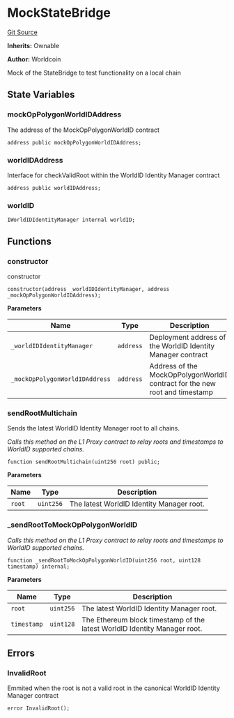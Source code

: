 # MockStateBridge

[Git Source](https://github.com/worldcoin/world-id-state-bridge/blob/5310dfa83169d2ad2a0eac7fa77c5c40fc5823d0/src/mock/MockStateBridge.sol)

**Inherits:** Ownable

**Author:** Worldcoin

Mock of the StateBridge to test functionality on a local chain

## State Variables

### mockOpPolygonWorldIDAddress

The address of the MockOpPolygonWorldID contract

```solidity
address public mockOpPolygonWorldIDAddress;
```

### worldIDAddress

Interface for checkValidRoot within the WorldID Identity Manager contract

```solidity
address public worldIDAddress;
```

### worldID

```solidity
IWorldIDIdentityManager internal worldID;
```

## Functions

### constructor

constructor

```solidity
constructor(address _worldIDIdentityManager, address _mockOpPolygonWorldIDAddress);
```

**Parameters**

| Name                           | Type      | Description                                                                 |
| ------------------------------ | --------- | --------------------------------------------------------------------------- |
| `_worldIDIdentityManager`      | `address` | Deployment address of the WorldID Identity Manager contract                 |
| `_mockOpPolygonWorldIDAddress` | `address` | Address of the MockOpPolygonWorldID contract for the new root and timestamp |

### sendRootMultichain

Sends the latest WorldID Identity Manager root to all chains.

_Calls this method on the L1 Proxy contract to relay roots and timestamps to WorldID supported chains._

```solidity
function sendRootMultichain(uint256 root) public;
```

**Parameters**

| Name   | Type      | Description                               |
| ------ | --------- | ----------------------------------------- |
| `root` | `uint256` | The latest WorldID Identity Manager root. |

### \_sendRootToMockOpPolygonWorldID

_Calls this method on the L1 Proxy contract to relay roots and timestamps to WorldID supported chains._

```solidity
function _sendRootToMockOpPolygonWorldID(uint256 root, uint128 timestamp) internal;
```

**Parameters**

| Name        | Type      | Description                                                               |
| ----------- | --------- | ------------------------------------------------------------------------- |
| `root`      | `uint256` | The latest WorldID Identity Manager root.                                 |
| `timestamp` | `uint128` | The Ethereum block timestamp of the latest WorldID Identity Manager root. |

## Errors

### InvalidRoot

Emmited when the root is not a valid root in the canonical WorldID Identity Manager contract

```solidity
error InvalidRoot();
```
